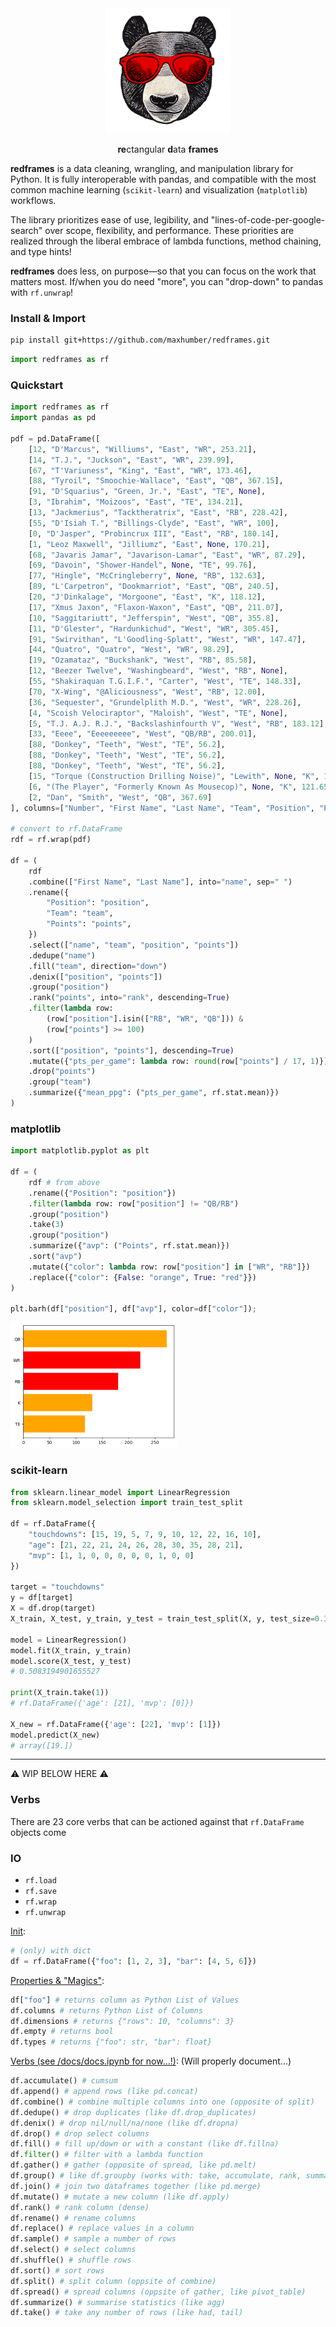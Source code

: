 
<div align="center">
  <img alt="redframes" src="images/logo.png" height="200px">
  <p><b>re</b>ctangular <b>d</b>ata <b>frames</b></p>
</div>


**redframes** is a data cleaning, wrangling, and manipulation library for Python. It is fully interoperable with pandas, and compatible with the most common machine learning (`scikit-learn`) and visualization (`matplotlib`) workflows. 

The library prioritizes ease of use, legibility, and "lines-of-code-per-google-search" over scope, flexibility, and performance. These priorities are realized through the liberal embrace of lambda functions, method chaining, and type hints!

**redframes** does less, on purpose—so that you can focus on the work that matters most. If/when you do need "more", you can "drop-down" to pandas with `rf.unwrap`!



### Install & Import

```sh
pip install git+https://github.com/maxhumber/redframes.git
```

```python
import redframes as rf
```



### Quickstart

```python
import redframes as rf
import pandas as pd

pdf = pd.DataFrame([
    [12, "D'Marcus", "Williums", "East", "WR", 253.21],
    [14, "T.J.", "Juckson", "East", "WR", 239.99],
    [67, "T'Variuness", "King", "East", "WR", 173.46],
    [88, "Tyroil", "Smoochie-Wallace", "East", "QB", 367.15],
    [91, "D'Squarius", "Green, Jr.", "East", "TE", None],
    [3, "Ibrahim", "Moizoos", "East", "TE", 134.21],
    [13, "Jackmerius", "Tacktheratrix", "East", "RB", 228.42],
    [55, "D'Isiah T.", "Billings-Clyde", "East", "WR", 100],
    [0, "D'Jasper", "Probincrux III", "East", "RB", 180.14],
    [1, "Leoz Maxwell", "Jilliumz", "East", None, 170.21],
    [68, "Javaris Jamar", "Javarison-Lamar", "East", "WR", 87.29],
    [69, "Davoin", "Shower-Handel", None, "TE", 99.76],
    [77, "Hingle", "McCringleberry", None, "RB", 132.63],
    [89, "L'Carpetron", "Dookmarriot", "East", "QB", 240.5],
    [20, "J'Dinkalage", "Morgoone", "East", "K", 118.12],
    [17, "Xmus Jaxon", "Flaxon-Waxon", "East", "QB", 211.07],
    [10, "Saggitariutt", "Jefferspin", "West", "QB", 355.8],
    [11, "D'Glester", "Hardunkichud", "West", "WR", 305.45],
    [91, "Swirvithan", "L'Goodling-Splatt", "West", "WR", 147.47],
    [44, "Quatro", "Quatro", "West", "WR", 98.29],
    [19, "Ozamataz", "Buckshank", "West", "RB", 85.58],
    [12, "Beezer Twelve", "Washingbeard", "West", "RB", None],
    [55, "Shakiraquan T.G.I.F.", "Carter", "West", "TE", 148.33],
    [70, "X-Wing", "@Aliciousness", "West", "RB", 12.00],
    [36, "Sequester", "Grundelplith M.D.", "West", "WR", 228.26],
    [4, "Scoish Velociraptor", "Maloish", "West", "TE", None],
    [5, "T.J. A.J. R.J.", "Backslashinfourth V", "West", "RB", 183.12],
    [33, "Eeee", "Eeeeeeeee", "West", "QB/RB", 200.01],
    [88, "Donkey", "Teeth", "West", "TE", 56.2],
    [88, "Donkey", "Teeth", "West", "TE", 56.2],
    [88, "Donkey", "Teeth", "West", "TE", 56.2],
    [15, "Torque (Construction Drilling Noise)", "Lewith", None, "K", 153.70],
    [6, "(The Player", "Formerly Known As Mousecop)", None, "K", 121.65],
    [2, "Dan", "Smith", "West", "QB", 367.69]
], columns=["Number", "First Name", "Last Name", "Team", "Position", "Points"])

# convert to rf.DataFrame
rdf = rf.wrap(pdf)

df = (
    rdf
    .combine(["First Name", "Last Name"], into="name", sep=" ")
    .rename({
        "Position": "position", 
        "Team": "team", 
        "Points": "points", 
    })
    .select(["name", "team", "position", "points"])
    .dedupe("name")
    .fill("team", direction="down")
    .denix(["position", "points"])
    .group("position")
    .rank("points", into="rank", descending=True)
    .filter(lambda row: 
        (row["position"].isin(["RB", "WR", "QB"])) &
        (row["points"] >= 100)
    )
    .sort(["position", "points"], descending=True)
    .mutate({"pts_per_game": lambda row: round(row["points"] / 17, 1)})
    .drop("points")
    .group("team")
    .summarize({"mean_ppg": ("pts_per_game", rf.stat.mean)})
)
```



### matplotlib

```python
import matplotlib.pyplot as plt

df = (
    rdf # from above
    .rename({"Position": "position"})
    .filter(lambda row: row["position"] != "QB/RB")
    .group("position")
    .take(3)
    .group("position")
    .summarize({"avp": ("Points", rf.stat.mean)})
    .sort("avp")
    .mutate({"color": lambda row: row["position"] in ["WR", "RB"]})
    .replace({"color": {False: "orange", True: "red"}})
)

plt.barh(df["position"], df["avp"], color=df["color"]);
```

<img alt="redframes" src="images/bars.png" height="200px">



### scikit-learn

```python
from sklearn.linear_model import LinearRegression
from sklearn.model_selection import train_test_split

df = rf.DataFrame({
    "touchdowns": [15, 19, 5, 7, 9, 10, 12, 22, 16, 10],
    "age": [21, 22, 21, 24, 26, 28, 30, 35, 28, 21],
    "mvp": [1, 1, 0, 0, 0, 0, 0, 1, 0, 0]
})

target = "touchdowns"
y = df[target]
X = df.drop(target)
X_train, X_test, y_train, y_test = train_test_split(X, y, test_size=0.3, random_state=1)

model = LinearRegression()
model.fit(X_train, y_train)
model.score(X_test, y_test)
# 0.5083194901655527

print(X_train.take(1))
# rf.DataFrame({'age': [21], 'mvp': [0]})

X_new = rf.DataFrame({'age': [22], 'mvp': [1]})
model.predict(X_new)
# array([19.])
```



---

⚠️ WIP BELOW HERE ⚠️ 



### Verbs

There are 23 core verbs that can be actioned against that `rf.DataFrame` objects come 



### IO

- `rf.load`
- `rf.save`
- `rf.wrap`
- `rf.unwrap`



<u>Init</u>:

```python
# (only) with dict
df = rf.DataFrame({"foo": [1, 2, 3], "bar": [4, 5, 6]})
```



<u>Properties & "Magics"</u>:

```python
df["foo"] # returns column as Python List of Values
df.columns # returns Python List of Columns
df.dimensions # returns {"rows": 10, "columns": 3}
df.empty # returns bool
df.types # returns {"foo": str, "bar": float}
```



<u>Verbs (see /docs/docs.ipynb for now...!)</u>: (Will properly document...)

```python
df.accumulate() # cumsum
df.append() # append rows (like pd.concat)
df.combine() # combine multiple columns into one (opposite of split)
df.dedupe() # drop duplicates (like df.drop_duplicates)
df.denix() # drop nil/null/na/none (like df.dropna)
df.drop() # drop select columns
df.fill() # fill up/down or with a constant (like df.fillna)
df.filter() # filter with a lambda function
df.gather() # gather (opposite of spread, like pd.melt)
df.group() # like df.groupby (works with: take, accumulate, rank, summarize)
df.join() # join two dataframes together (like pd.merge)
df.mutate() # mutate a new column (like df.apply)
df.rank() # rank column (dense)
df.rename() # rename columns
df.replace() # replace values in a column
df.sample() # sample a number of rows
df.select() # select columns
df.shuffle() # shuffle rows
df.sort() # sort rows
df.split() # split column (oppsite of combine)
df.spread() # spread columns (oppsite of gather, like pivot_table)
df.summarize() # summarise statistics (like agg)
df.take() # take any number of rows (like had, tail)
```